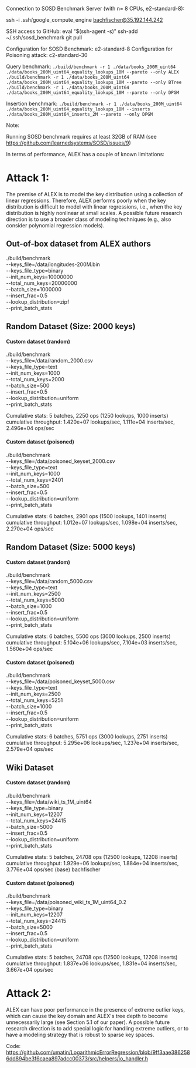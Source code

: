 Connection to SOSD Benchmark Server (with n= 8 CPUs, e2-standard-8):

ssh -i .ssh/google_compute_engine bachfischer@35.192.144.242

SSH access to GitHub:
eval "$(ssh-agent -s)"
ssh-add ~/.ssh/sosd_benchmark
git pull

Configuration for SOSD Benchmark: e2-standard-8
Configuration for Poisoning attack: c2-standard-30

Query benchmark:
`./build/benchmark -r 1 ./data/books_200M_uint64 ./data/books_200M_uint64_equality_lookups_10M --pareto --only ALEX`
`./build/benchmark -r 1 ./data/books_200M_uint64 ./data/books_200M_uint64_equality_lookups_10M --pareto --only BTree`
`./build/benchmark -r 1 ./data/books_200M_uint64 ./data/books_200M_uint64_equality_lookups_10M --pareto --only DPGM`


Insertion benchmark:
`./build/benchmark -r 1 ./data/books_200M_uint64 ./data/books_200M_uint64_equality_lookups_18M --inserts ./data/books_200M_uint64_inserts_2M --pareto --only DPGM`

Note:

Running SOSD benchmark requires at least 32GB of RAM (see https://github.com/learnedsystems/SOSD/issues/9)


In terms of performance, ALEX has a couple of known limitations:

# Attack 1:

The premise of ALEX is to model the key distribution using a collection of linear regressions. Therefore, ALEX performs poorly when the key distribution is difficult to model with linear regressions, i.e., when the key distribution is highly nonlinear at small scales. A possible future research direction is to use a broader class of modeling techniques (e.g., also consider polynomial regression models).

## Out-of-box dataset from ALEX authors
./build/benchmark \
--keys_file=/data/longitudes-200M.bin \
--keys_file_type=binary \
--init_num_keys=10000000 \
--total_num_keys=20000000 \
--batch_size=1000000 \
--insert_frac=0.5 \
--lookup_distribution=zipf \
--print_batch_stats

## Random Dataset (Size: 2000 keys)

#### Custom dataset (random)
./build/benchmark \
--keys_file=/data/random_2000.csv \
--keys_file_type=text \
--init_num_keys=1000 \
--total_num_keys=2000 \
--batch_size=500 \
--insert_frac=0.5 \
--lookup_distribution=uniform \
--print_batch_stats

Cumulative stats: 5 batches, 2250 ops (1250 lookups, 1000 inserts)
cumulative throughput:	1.420e+07 lookups/sec,	1.111e+04 inserts/sec,	2.496e+04 ops/sec

#### Custom dataset (poisoned)

./build/benchmark \
--keys_file=/data/poisoned_keyset_2000.csv \
--keys_file_type=text \
--init_num_keys=1000 \
--total_num_keys=2401 \
--batch_size=500 \
--insert_frac=0.5 \
--lookup_distribution=uniform \
--print_batch_stats

Cumulative stats: 6 batches, 2901 ops (1500 lookups, 1401 inserts)
cumulative throughput:	1.012e+07 lookups/sec,	1.098e+04 inserts/sec,	2.270e+04 ops/sec

## Random Dataset (Size: 5000 keys)

#### Custom dataset (random)
./build/benchmark \
--keys_file=/data/random_5000.csv \
--keys_file_type=text \
--init_num_keys=2500 \
--total_num_keys=5000 \
--batch_size=1000 \
--insert_frac=0.5 \
--lookup_distribution=uniform \
--print_batch_stats

Cumulative stats: 6 batches, 5500 ops (3000 lookups, 2500 inserts)
cumulative throughput:	5.104e+06 lookups/sec,	7.104e+03 inserts/sec,	1.560e+04 ops/sec

#### Custom dataset (poisoned)

./build/benchmark \
--keys_file=/data/poisoned_keyset_5000.csv \
--keys_file_type=text \
--init_num_keys=2500 \
--total_num_keys=5251 \
--batch_size=1000 \
--insert_frac=0.5 \
--lookup_distribution=uniform \
--print_batch_stats

Cumulative stats: 6 batches, 5751 ops (3000 lookups, 2751 inserts)
cumulative throughput:	5.295e+06 lookups/sec,	1.237e+04 inserts/sec,	2.579e+04 ops/sec

## Wiki Dataset

#### Custom dataset (random)
./build/benchmark \
--keys_file=/data/wiki_ts_1M_uint64 \
--keys_file_type=binary \
--init_num_keys=12207 \
--total_num_keys=24415 \
--batch_size=5000 \
--insert_frac=0.5 \
--lookup_distribution=uniform \
--print_batch_stats

Cumulative stats: 5 batches, 24708 ops (12500 lookups, 12208 inserts)
cumulative throughput:	1.929e+06 lookups/sec,	1.884e+04 inserts/sec,	3.776e+04 ops/sec
(base) bachfischer

#### Custom dataset (poisoned)

./build/benchmark \
--keys_file=/data/poisoned_wiki_ts_1M_uint64_0.2 \
--keys_file_type=binary \
--init_num_keys=12207 \
--total_num_keys=24415 \
--batch_size=5000 \
--insert_frac=0.5 \
--lookup_distribution=uniform \
--print_batch_stats

Cumulative stats: 5 batches, 24708 ops (12500 lookups, 12208 inserts)
cumulative throughput:	1.837e+06 lookups/sec,	1.831e+04 inserts/sec,	3.667e+04 ops/sec

# Attack 2:

ALEX can have poor performance in the presence of extreme outlier keys, which can cause the key domain and ALEX's tree depth to become unnecessarily large (see Section 5.1 of our paper). A possible future research direction is to add special logic for handling extreme outliers, or to have a modeling strategy that is robust to sparse key spaces.


Code: https://github.com/umatin/LogarithmicErrorRegression/blob/9ff3aae3862586dd894be3f6caea897adcc00373/src/helpers/io_handler.h